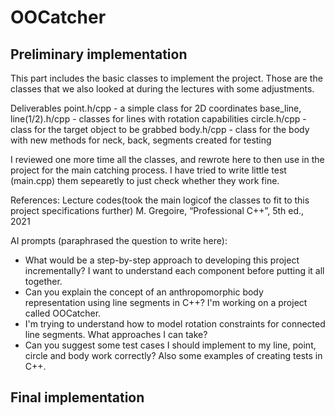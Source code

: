 # OOCatcher

## Preliminary implementation

This part includes the basic classes to implement the project. Those are the classes that we also looked at
during the lectures with some adjustments.

Deliverables
point.h/cpp - a simple class for 2D coordinates
base_line, line(1/2).h/cpp - classes for lines with rotation capabilities
circle.h/cpp - class for the target object to be grabbed
body.h/cpp - class for the body with new methods for neck, back, segments created for testing

I reviewed one more time all the classes, and rewrote here to then use in the project for the main catching process.
I have tried to write little test (main.cpp) them sepearetly to just check whether they work fine.


References:
Lecture codes(took the main logicof the classes to fit to this project specifications further)
M. Gregoire, “Professional C++”, 5th ed., 2021

AI prompts (paraphrased the question to write here):
- What would be a step-by-step approach to developing this project incrementally? I want to understand each component before putting it all together.
- Can you explain the concept of an anthropomorphic body representation using line segments in C++? I'm working on a project called OOCatcher.
- I'm trying to understand how to model rotation constraints for connected line segments. What approaches I can take?
- Can you suggest some test cases I should implement to my line, point, circle and body work correctly? 
  Also some examples of creating tests in C++.



## Final implementation

